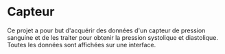 # Capteur

Ce projet a pour but d'acquérir des données d'un capteur de pression sanguine et de les traiter pour obtenir la pression systolique et diastolique. Toutes les données sont affichées sur une interface.
